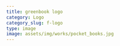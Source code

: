 ```yaml
---
title: greenbook logo
category: Logo
category_slug: f-logo
type: image
image: assets/img/works/pocket_books.jpg
---
```

